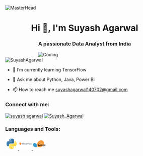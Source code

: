 ![MasterHead](https://github.com/SuyashAgarwal14/SuyashAgarwal14/assets/71805304/75c42e9d-7519-421e-95b8-80342d009d3d)

<h1 align="center">Hi 👋, I'm Suyash Agarwal</h1>
<h3 align="center">A passionate Data Analyst from India</h3>
<img align="right" alt="Coding" width="400" src="https://github.com/SuyashAgarwal14/SuyashAgarwal14/assets/71805304/0118fc30-b5d8-477a-b551-1e0e2168988d"

<p align="left"> <img src="https://komarev.com/ghpvc/?username=SuyashAgarwal14&label=Profile%20views&color=0e75b6&style=flat" alt="SuyashAgarwal" /> </p>

- 🌱 I’m currently learning TensorFlow 

- 💬 Ask me about Python, Java, Power BI

- 📫 How to reach me suyashagarwal140702@gmail.com

<h3 align="left">Connect with me:</h3>
<p align="left">
<a href="https://www.linkedin.com/in/suyashagarwal140702" target="blank"><img align="center" src="https://raw.githubusercontent.com/rahuldkjain/github-profile-readme-generator/master/src/images/icons/Social/linked-in-alt.svg" alt="suyash agarwal" height="30" width="40" /></a>
<a href="https://leetcode.com/Suyash_Agarwal" target="blank"><img align="center" src="https://cdn.jsdelivr.net/npm/simple-icons@3.1.0/icons/leetcode.svg" alt="Suyash_Agarwal" height="30" width="40" /></a>
</p>

<h3 align="left">Languages and Tools:</h3>
<p align="left"> <a href="https://www.python.org/" target="_blank" rel="noreferrer"> <img src="https://raw.githubusercontent.com/devicons/devicon/master/icons/python/python-original.svg" alt="python" width="40" height="40"/> </a> <a href="https://www.tensorflow.org" target="_blank" rel="noreferrer"> <img src="https://raw.githubusercontent.com/devicons/devicon/master/icons/tensorflow/tensorflow-original-wordmark.svg" alt="tensorflow" width="40" height="40"/> </a> <a href="https://scikit-learn.org/stable/" target="_blank" rel="noreferrer"> <img src="https://github.com/devicons/devicon/blob/master/icons/scikitlearn/scikitlearn-original.svg" alt="scikit" width="40" height="40"/> </a> 
